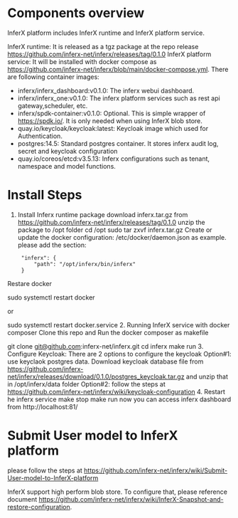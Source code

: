 # Components overview
InferX platform includes InferX runtime and InferX platform service.

InferX runtime: It is released as a tgz package at the repo release https://github.com/inferx-net/inferx/releases/tag/0.1.0
InferX platform service: It will be installed with docker compose as https://github.com/inferx-net/inferx/blob/main/docker-compose.yml. There are following container images:
- inferx/inferx_dashboard:v0.1.0: The inferx webui dashboard.
- inferx/inferx_one:v0.1.0: The inferx platform services such as rest api gateway,scheduler, etc.
- inferx/spdk-container:v0.1.0: Optional. This is simple wrapper of https://spdk.io/. It is only needed when using InferX blob store.
- quay.io/keycloak/keycloak:latest: Keycloak image which used for Authentication.
- postgres:14.5: Standard postgres container. It stores inferx audit log, secret and keycloak configuration
- quay.io/coreos/etcd:v3.5.13: Inferx configurations such as tenant, namespace and model functions.
# Install Steps
1. Install Inferx runtime package
download inferx.tar.gz from https://github.com/inferx-net/inferx/releases/tag/0.1.0
unzip the package to /opt folder
cd /opt
sudo tar zxvf inferx.tar.gz
Create or update the docker configuration: /etc/docker/daemon.json as example. please add the section:

        "inferx": {
            "path": "/opt/inferx/bin/inferx"
        }
Restare docker

sudo systemctl restart docker

or

sudo systemctl restart docker.service
2. Running InferX service with docker composer
Clone this repo and Run the docker composer as makefile

git clone git@github.com:inferx-net/inferx.git
cd inferx
make run
3. Configure Keycloak: There are 2 options to configure the keycloak
Option#1: use keyclaok postgres data. Download keycloak database file from https://github.com/inferx-net/inferx/releases/download/0.1.0/postgres_keycloak.tar.gz and unzip that in /opt/inferx/data folder
Option#2: follow the steps at https://github.com/inferx-net/inferx/wiki/keycloak-configuration
4. Restart he inferx service
make stop
make run
now you can access inferx dashboard from http://localhost:81/

# Submit User model to InferX platform
please follow the steps at https://github.com/inferx-net/inferx/wiki/Submit-User-model-to-InferX-platform

InferX support high perform blob store. To configure that, please reference document https://github.com/inferx-net/inferx/wiki/InferX-Snapshot-and-restore-configuration.